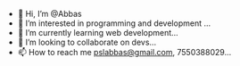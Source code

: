 - 👋 Hi, I’m @Abbas
- 👀 I’m interested in programming and development ...
- 🌱 I’m currently learning web development...
- 💞️ I’m looking to collaborate on  devs...
- 📫 How to reach me pslabbas@gmail.com,
7550388029...

<!---
AbbasAyda/AbbasAyda is a ✨ special ✨ repository because its `README.md` (this file) appears on your GitHub profile.
You can click the Preview link to take a look at your changes.
--->
